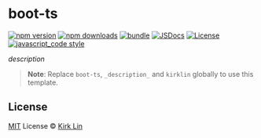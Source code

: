 # boot-ts

[![npm version][npm-version-src]][npm-version-href]
[![npm downloads][npm-downloads-src]][npm-downloads-href]
[![bundle][bundle-src]][bundle-href]
[![JSDocs][jsdocs-src]][jsdocs-href]
[![License][license-src]][license-href]
[![javascript_code style][code-style-image]][code-style-url]

_description_

> **Note**:
> Replace `boot-ts`, `_description_` and `kirklin` globally to use this template.

## License

[MIT](./LICENSE) License &copy; [Kirk Lin](https://github.com/kirklin)

<!-- Badges -->

[npm-version-src]: https://img.shields.io/npm/v/boot-ts?style=flat&colorA=080f12&colorB=3491fa
[npm-version-href]: https://npmjs.com/package/boot-ts
[npm-downloads-src]: https://img.shields.io/npm/dm/boot-ts?style=flat&colorA=080f12&colorB=3491fa
[npm-downloads-href]: https://npmjs.com/package/boot-ts
[bundle-src]: https://img.shields.io/bundlephobia/minzip/boot-ts?style=flat&colorA=080f12&colorB=3491fa&label=minzip
[bundle-href]: https://bundlephobia.com/result?p=boot-ts
[license-src]: https://img.shields.io/github/license/kirklin/boot-ts.svg?style=flat&colorA=080f12&colorB=3491fa
[license-href]: https://github.com/kirklin/boot-ts/blob/main/LICENSE
[jsdocs-src]: https://img.shields.io/badge/jsdocs-reference-080f12?style=flat&colorA=080f12&colorB=3491fa
[jsdocs-href]: https://www.jsdocs.io/package/boot-ts
[code-style-image]: https://img.shields.io/badge/code__style-%40kirklin%2Feslint--config-3491fa?style=flat&colorA=080f12&colorB=3491fa
[code-style-url]: https://github.com/kirklin/eslint-config/
